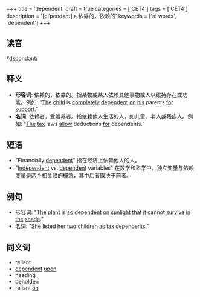+++
title = 'dependent'
draft = true
categories = ['CET4']
tags = ['CET4']
description = '[diˈpendənt] a.依靠的，依赖的'
keywords = ['ai words', 'dependent']
+++

## 读音
/ˈdɛpəndənt/

## 释义
- **形容词**: 依赖的，依靠的。指某物或某人依赖其他事物或人以维持存在或功能。例如: "[The](/zh/post/the/) [child](/zh/post/child/) is [completely](/zh/post/completely/) [dependent](/zh/post/dependent/) [on](/zh/post/on/) [his](/zh/post/his/) parents [for](/zh/post/for/) [support](/zh/post/support/)."
- **名词**: 依赖者，受赡养者。指依赖他人生活的人，如儿童、老人或残疾人。例如: "[The](/zh/post/the/) [tax](/zh/post/tax/) laws [allow](/zh/post/allow/) deductions [for](/zh/post/for/) dependents."

## 短语
- "Financially [dependent](/zh/post/dependent/)" 指在经济上依赖他人的人。
- "[Independent](/zh/post/independent/) vs. [dependent](/zh/post/dependent/) variables" 在数学和科学中，独立变量与依赖变量是两个相关联的概念，其中后者取决于前者。

## 例句
- 形容词: "[The](/zh/post/the/) [plant](/zh/post/plant/) is [so](/zh/post/so/) [dependent](/zh/post/dependent/) [on](/zh/post/on/) [sunlight](/zh/post/sunlight/) [that](/zh/post/that/) [it](/zh/post/it/) cannot [survive](/zh/post/survive/) [in](/zh/post/in/) [the](/zh/post/the/) [shade](/zh/post/shade/)."
- 名词: "[She](/zh/post/she/) listed [her](/zh/post/her/) [two](/zh/post/two/) children [as](/zh/post/as/) [tax](/zh/post/tax/) dependents."

## 同义词
- reliant
- [dependent](/zh/post/dependent/) [upon](/zh/post/upon/)
- needing
- beholden
- reliant [on](/zh/post/on/)
